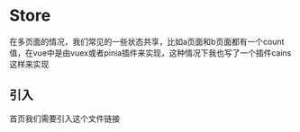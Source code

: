 # Store 
在多页面的情况，我们常见的一些状态共享，比如a页面和b页面都有一个count值，在vue中是由vuex或者pinia插件来实现，这种情况下我也写了一个插件cains这样来实现
## 引入
首页我们需要引入这个文件链接
> 


